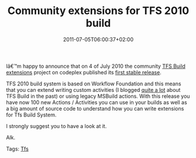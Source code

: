 ﻿---
title: "Community extensions for TFS 2010 build"
description: ""
date: 2011-07-05T06:00:37+02:00
draft: false
tags: [TFS Build]
categories: [News,Team Foundation Server]
---
Iâ€™m happy to announce that on 4 of July 2010 the community [TFS Build extensions](http://tfsbuildextensions.codeplex.com/) project on codeplex published its [first stable release](http://tfsbuildextensions.codeplex.com/releases/view/67138).

TFS 2010 build system is based on Workflow Foundation and this means that you can extend writing custom activities (I blogged [quite a lot](http://www.codewrecks.com/blog/index.php/tag/tfs-build/) about TFS Build in the past) or using legacy MSBuild actions. With this release you have now 100 new Actions / Activities you can use in your builds as well as a big amount of source code to understand how you can write extensions for Tfs Build System.

I strongly suggest you to have a look at it.

Alk.

Tags: [Tfs](http://technorati.com/tag/Tfs)
